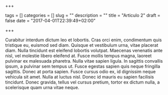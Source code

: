 +++

tags = []
categories = []
slug = ""
description = ""
title = "Articulo 2"
draft = false
date = "2017-04-01T22:39:49+02:00"

+++

Curabitur interdum dictum leo et lobortis. Cras orci enim, condimentum quis tristique eu, euismod sed diam. Quisque et vestibulum urna, vitae placerat diam. Nulla tincidunt est eleifend lobortis volutpat. Maecenas venenatis ante nisl, vel molestie libero eleifend at. Fusce mollis tempus magna, laoreet pulvinar ex malesuada pharetra. Nulla vitae sapien ligula. In sagittis convallis ipsum, a pulvinar sem tempus ut. Fusce egestas sapien quis neque fringilla sagittis. Donec at porta sapien. Fusce cursus odio ex, id dignissim neque vehicula sit amet. Nulla at luctus nisl. Donec id mauris eu sapien facilisis tincidunt. Donec gravida, tellus vel cursus pretium, tortor ex dictum nulla, a scelerisque quam urna vitae neque.
